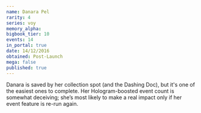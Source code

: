 ```yaml
---
name: Danara Pel
rarity: 4
series: voy
memory_alpha:
bigbook_tier: 10
events: 14
in_portal: true
date: 14/12/2016
obtained: Post-Launch
mega: false
published: true
---
```


Danara is saved by her collection spot (and the Dashing Doc), but it's one of the easiest ones to complete. Her Hologram-boosted event count is somewhat deceiving; she’s most likely to make a real impact only if her event feature is re-run again.
